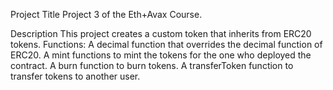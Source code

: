 Project Title
Project 3 of the Eth+Avax Course.

Description
This project creates a custom token that inherits from ERC20 tokens.
Functions:
  A decimal function that overrides the decimal function of ERC20.
  A mint functions to mint the tokens for the one who deployed the contract.
  A burn function to burn tokens.
  A transferToken function to transfer tokens to another user.
